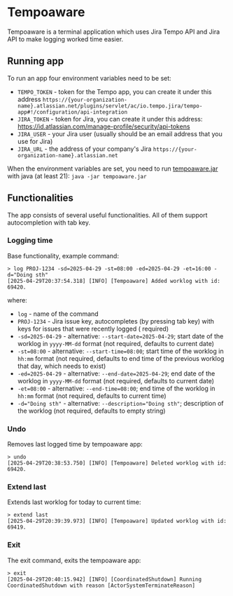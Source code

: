 # Tempoaware

Tempoaware is a terminal application which uses Jira Tempo API and Jira API to make logging worked time easier.

## Running app

To run an app four environment variables need to be set:

- `TEMPO_TOKEN` - token for the Tempo app, you can create it under this address
  `https://{your-organization-name}.atlassian.net/plugins/servlet/ac/io.tempo.jira/tempo-app#!/configuration/api-integration`
- `JIRA_TOKEN` - token for Jira, you can create it under this
  address: https://id.atlassian.com/manage-profile/security/api-tokens
- `JIRA_USER` - your Jira user (usually should be an email address that you use for Jira)
- `JIRA_URL` - the address of your company's Jira `https://{your-organization-name}.atlassian.net`

When the environment variables are set, you need to run [tempoaware.jar](tempoaware.jar) with java (at least 21):
`java -jar tempoaware.jar`

## Functionalities

The app consists of several useful functionalities. All of them support autocompletion with tab key.

### Logging time

Base functionality, example command:

```
> log PROJ-1234 -sd=2025-04-29 -st=08:00 -ed=2025-04-29 -et=16:00 -d="Doing sth"
[2025-04-29T20:37:54.318] [INFO] [Tempoaware] Added worklog with id: 69420.
```

where:
- `log` - name of the command
- `PROJ-1234` - Jira issue key, autocompletes (by pressing tab key) with keys for issues that were recently logged (
required)
- `-sd=2025-04-29` - alternative: `--start-date=2025-04-29`; start date of the worklog in `yyyy-MM-dd` format (not
required, defaults to current date)
- `-st=08:00` - alternative: `--start-time=08:00`; start time of the worklog in `hh:mm` format (not required, defaults to
end time of the previous worklog that day, which needs to exist)
- `-ed=2025-04-29` - alternative: `--end-date=2025-04-29`; end date of the worklog in `yyyy-MM-dd` format (not required,
defaults to current date)
- `-et=08:00` - alternative: `--end-time=08:00`; end time of the worklog in `hh:mm` format (not required, defaults to
current time)
- `-d="Doing sth"` - alternative: `--description="Doing sth"`; description of the worklog (not required, defaults to
empty string)

### Undo

Removes last logged time by tempoaware app:

```
> undo
[2025-04-29T20:38:53.750] [INFO] [Tempoaware] Deleted worklog with id: 69420.
```

### Extend last

Extends last worklog for today to current time:

```
> extend last
[2025-04-29T20:39:39.973] [INFO] [Tempoaware] Updated worklog with id: 69419.
```

### Exit

The exit command, exits the tempoaware app:

```
> exit
[2025-04-29T20:40:15.942] [INFO] [CoordinatedShutdown] Running CoordinatedShutdown with reason [ActorSystemTerminateReason]
```
